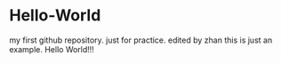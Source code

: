 # Hello-World
my first github repository. just for practice.
edited by zhan
this is just an example.
Hello World!!!
